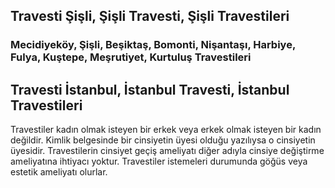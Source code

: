 ## Travesti Şişli, Şişli Travesti, Şişli Travestileri

### Mecidiyeköy, Şişli, Beşiktaş, Bomonti, Nişantaşı, Harbiye, Fulya, Kuştepe, Meşrutiyet, Kurtuluş Travestileri

## Travesti İstanbul, İstanbul Travesti, İstanbul Travestileri

Travestiler kadın olmak isteyen bir erkek veya erkek olmak isteyen bir kadın değildir. Kimlik belgesinde bir cinsiyetin üyesi olduğu yazılıysa o cinsiyetin üyesidir. Travestilerin cinsiyet geçiş ameliyatı diğer adıyla cinsiye değiştirme ameliyatına ihtiyacı yoktur. Travestiler istemeleri durumunda göğüs veya estetik ameliyatı olurlar.


